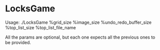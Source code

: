 # LocksGame
Usage: ./LocksGame %grid_size %image_size %undo_redo_buffer_size %top_list_size %top_list_file_name

All the params are optional, but each one expects all the previous ones to be provided.
